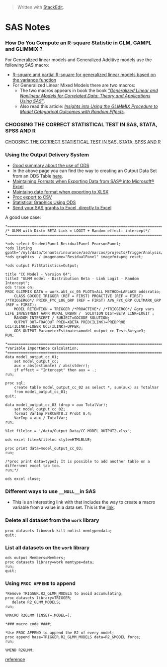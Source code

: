 


> Written with [StackEdit](https://stackedit.io/).

# SAS Notes

### How Do You Compute an R-square Statistic in GLM, GAMPL and GLIMMIX ?

For Generalized linear models and Generalized Additive models use the following SAS macro:
- [R-square and partial R-square for generalized linear models based on the variance function](http://support.sas.com/kb/60/162.html)
- For Generalized Linear Mixed Models there are two macros:
	- The two macros appears in book the book [_"Generalized Linear and Nonlinear Models for Correlated Data: Theory and Applications Using SAS"_](https://support.sas.com/en/books/authors/edward-vonesh.html).
	- Also read this article: [_Insights into Using the GLIMMIX Procedure to Model Categorical Outcomes with Random Effects_](https://www.sas.com/content/dam/SAS/support/en/sas-global-forum-proceedings/2018/2179-2018.pdf).

### CHOOSING THE CORRECT STATISTICAL TEST IN SAS, STATA, SPSS AND R

[CHOOSING THE CORRECT STATISTICAL TEST IN SAS, STATA, SPSS AND R](https://stats.idre.ucla.edu/other/mult-pkg/whatstat/)

### Using the Output Delivery System

- [Good summary about the use of ODS](https://support.sas.com/documentation/cdl/en/statug/63033/HTML/default/viewer.htm#ods_toc.htm)
- In the above page you can find the way to creating an Output Data Set from an ODS Table [here](https://support.sas.com/documentation/cdl/en/statug/63033/HTML/default/viewer.htm#statug_ods_sect011.htm). 
- [Maintaining Formats when Exporting Data from SAS® into Microsoft® Excel](http://support.sas.com/resources/papers/proceedings13/316-2013.pdf)
- [Maintaing date format when exporting to XLSX](https://communities.sas.com/t5/SAS-Programming/Maintaing-date-format-when-exporting-to-XLSX/td-p/422748)
- [Proc export to CSV](https://communities.sas.com/t5/SAS-Programming/Proc-export-to-CSV/td-p/300803)
- [Statistical Graphics Using ODS](http://support.sas.com/documentation/cdl/en/statug/68162/HTML/default/viewer.htm#statug_odsgraph_sect016.htm)
- [Send your SAS graphs to Excel, directly to Excel](https://blogs.sas.com/content/sastraining/2016/11/15/send-your-sas-graphs-to-excel-directly-to-excel/)

A good use case:
```sas
*=================================================================================;
/* GLMM with Dist= BETA Link = LOGIT + Random effect: intercept*/
*=================================================================================;

*ods select StudentPanel ResidualPanel PearsonPanel;
*ods listing gpath='/nyl/data/tenants/insurance/asd/marcos/projects/TriggerAnalysis/git_traking/imgs';
*ods graphics  / imagename="ResidualPanel" imagefmt=png reset;

*ods output FitStatistics=Output;  

title "CC Model - Version 04";
title2 "GLMM model - Distribution Beta - Link Logit - Random Intercept";
ods trace on;
PROC GLIMMIX DATA = work.abt_cc_05 PLOTS=ALL METHOD=LAPLACE oddsratio;
	CLASS GOCODE TRIGGER (REF = FIRST) PROACTIVE (REF = FIRST)  /*TRIGGERGO*/ PRIOR_FYC_LOG_GRP (REF = FIRST) AVG_FYC_GRP CULTMARK_GRP (REF = FIRST);
	MODEL RETENTION = TRIGGER /*PROACTIVE*/ /*TRIGGERGO*/ &grp_vars LIFE_INVESTMENT AAPR RURAL_URBAN /  SOLUTION DIST=BETA LINK=LOGIT ;
	RANDOM INTERCEPT / SUBJECT=GOCODE SOLUTION;
	OUTPUT OUT=FRACOUT PRED=XBETA PRED(ILINK)=PREDPROB LCL(ILINK)=LOWER UCL(ILINK)=UPPER;
	ODS OUTPUT ParameterEstimates=model_output_cc Tests3=type3;
RUN;

*=================================================================================;
*Variable importance calculation;
*=================================================================================;
data model_output_cc_01;
	set model_output_cc;
	aux = abs(estimate) / abs(stderr);
	if effect = "Intercept" then aux = .; 
run;
	
proc sql;
 	create table model_output_cc_02 as select *, sum(aux) as TotalVar
 	from model_output_cc_01;
quit;

data model_output_cc_03 (drop = aux TotalVar);
	set model_output_cc_02;
	format VarImp PERCENT8.2 Probt 8.4;
	VarImp = aux / TotalVar;
run;

%let fileloc = '/data/Output_Data/CC_MODEL_OUTPUT2.xlsx';

ods excel file=&fileloc style=HTMLBLUE;

proc print data=model_output_cc_03;
run;

/*proc print data=type3; It is possible to add another table on a differnent excel tab too.
run;*/

ods excel close;
```

### Different ways to use `__NULL__`in SAS

- This is an interesting link with that includes the way to create a macro variable from a value in a data set. This is the [link](https://blogs.sas.com/content/iml/2018/06/11/6-ways-_null_-data-set-sas.html).

### Delete all dataset from the `work` library 

```SAS
proc datasets lib=work kill nolist memtype=data;
quit;
```

### List all datasets on the `work` library

```SAS
ods output Members=Members;
proc datasets library=work memtype=data;
run;
quit;
```

### Using `PROC APPEND` to append 

```sas
*Remove TRIGGER.R2_GLMM_MODELS to avoid accumulating;
proc datasets library=TRIGGER;
   delete R2_GLMM_MODELS;
run;

%MACRO R2GLMM (INSET=,MODEL=);

*### macro code ####;

*Use PROC APPEND to append the R2 of every model;
proc append base=TRIGGER.R2_GLMM_MODELS data=R2_&MODEL force;
run;

%MEND R2GLMM;
```

[reference](https://support.sas.com/resources/papers/proceedings/pdfs/sgf2008/085-2008.pdf)
<!--stackedit_data:
eyJoaXN0b3J5IjpbMTgyNTM1ODIwNSwxMDY5MTI5NTI1LC0xNj
k4ODMzNDI4LC0xNzYxMjIyMTE2LC01NjQxMTg0MCwxMTY1OTMw
Mjk4LC0xMDA0NzI3NTU3LC0xNTM4NDkyOTA1XX0=
-->